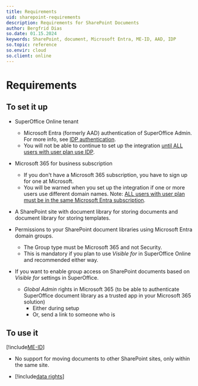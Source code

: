```yaml
---
title: Requirements
uid: sharepoint-requirements
description: Requirements for SharePoint Documents
author: Bergfrid Dias
so.date: 01.15.2024
keywords: SharePoint, document, Microsoft Entra, ME-ID, AAD, IDP
so.topic: reference
so.envir: cloud
so.client: online
---
```


# Requirements

## To set it up

* SuperOffice Online tenant
  * Microsoft Entra (formerly AAD) authentication of SuperOffice Admin. For more info, see [IDP authentication][2].
  * You will not be able to continue to set up the integration [until ALL users with user plan use IDP](#to-use-it).

* Microsoft 365 for business subscription
  * If you don't have a Microsoft 365 subscription, you have to sign up for one at Microsoft.
  * You will be warned when you set up the integration if one or more users use different domain names. Note: [ALL users with user plan must be in the same Microsoft Entra subscription](#to-use-it).

* A SharePoint site with document library for storing documents and document library for storing templates.

* Permissions to your SharePoint document libraries using Microsoft Entra domain groups.
  * The Group type must be Microsoft 365 and not Security.
  * This is mandatory if you plan to use *Visible for* in SuperOffice Online and recommended either way.

* If you want to enable group access on SharePoint documents based on *Visible for* settings in SuperOffice.
  * *Global Admin* rights in Microsoft 365 (to be able to authenticate SuperOffice document library as a trusted app in your Microsoft 365 solution)
    * Either during setup
    * Or, send a link to someone who is

## To use it

[!include[ME-ID](includes/req-usage.md)]

* No support for moving documents to other SharePoint sites, only within the same site.

* [!include[data rights](includes/req-data-rights.md)]

<!-- Referenced links -->
[2]: ../../../identity-management/federated-id-and-identity-providers.md

<!-- Referenced images -->

